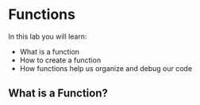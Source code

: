 # Functions

In this lab you will learn:

- What is a function
- How to create a function
- How functions help us organize and debug our code

## What is a Function?



